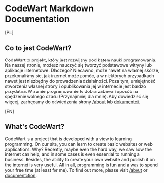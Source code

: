 # CodeWart Markdown Documentation


[PL]
## Co to jest CodeWart?
CodeWart to projekt, który jest rozwijany pod kątem nauki programowania.
Na naszej stronie, możesz nauczyć się tworzyć podstawowe witryny lub aplikacje internetowe.
    Dlaczego?
Niedawno, może nawet na własnej skórze, przekonaliśmy sie, jak internet może pomóc, a w niektórych przypadkach nawet jest niezbędny do prowadzenia działalności.
Poza tym, umiejętność stworzenia własnej strony i opublikowania jej w internecie jest bardzo przydatna. 
W sumie programowanie to dobra zabawa i sposób na spędzenie wolnego czasu (Przynajmniej dla mnie).
Aby dowiedzieć się więcej, zachęcamy do odwiedzenia strony [/about](https://adamduda1.github.io/about/) lub [dokumentcji](https://adamduda1.github.io/docs//).

[EN]
## What's CodeWart?
CodeWart is a project that is developed with a view to learning programming.
On our site, you can learn to create basic websites or web applications.
    Why?
Recently, maybe even the hard way, we saw how the internet can help, and in some cases is even essential to running a business.
Besides, the ability to create your own website and publish it on the internet is very useful.
All in all, programming is fun and a way to spend your free time (at least for me).
To find out more, please visit [/about](https://adamduda1.github.io/about/) or [documentation](https://adamduda1.github.io/docs//).
